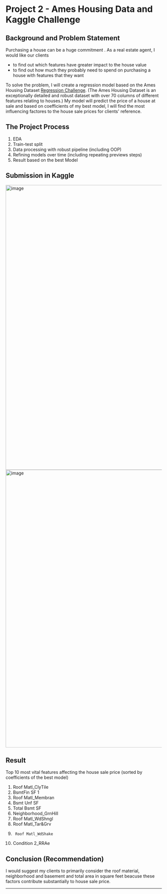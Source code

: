 # Project 2 - Ames Housing Data and Kaggle Challenge

## Background and Problem Statement

Purchasing a house can be a huge commitment . As a real estate agent, I  would like our clients 
- to find out which features have greater impact to the house value
- to find out how much they probably need to spend on purchasing a house with features that they want

To solve the problem, I will create a regression model based on the Ames Housing Dataset [Regression Challenge](https://www.kaggle.com/t/2dde5663e03b4165b853ff65e723c26d). (The Ames Housing Dataset is an exceptionally detailed and robust dataset with over 70 columns of different features relating to houses.) My model will predict the price of a house at sale and based on coefficients of my best model, I will find the most influencing factores to the house sale prices for clients' reference.




## The Project Process
1. EDA
2. Train-test split
3. Data processing with robust pipeline (including OOP)
4. Refining models over time (including repeating previews steps)
6. Result based on the best Model



## Submission in Kaggle


<img width="918" alt="image" src="https://user-images.githubusercontent.com/68343996/197802866-3d220775-5444-4dae-ba7c-fbe1f785304d.png">
<img width="895" alt="image" src="https://user-images.githubusercontent.com/68343996/198825021-3ab0a707-0c51-41c1-b9af-03b5f83a555a.png">


## Result
Top 10 most vital features affecting the house sale price (sorted by coefficients of the best model)

1.	Roof Matl_ClyTile	 
2.	BsmtFin SF 1	 
3.	Roof Matl_Membran	 
4.	Bsmt Unf SF	 
5.	Total Bsmt SF	 
6.  Neighborhood_GrnHill	 
7. 	Roof Matl_WdShngl	 
8.	Roof Matl_Tar&Grv	 
9.  	Roof Matl_WdShake	 
10. Condition 2_RRAe

## Conclusion (Recommendation)

I would suggest my clients to primarily consider the roof material, neighborhood and basement and total area in square feet beacuse these factors contribute substantially to house sale price.


---

